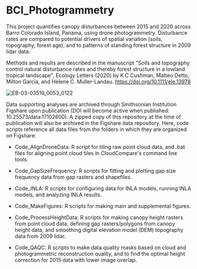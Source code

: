 # BCI_Photogrammetry
This project quantifies canopy disturbances between 2015 and 2020 across Barro Colorado Island, Panama, using drone photogrammetry. Disturbance rates are compared to potential drivers of spatial variation (soils, topography, forest age), and to patterns of standing forest structure in 2009 lidar data.

Methods and results are described in the manuscript "Soils and topography control natural disturbance rates and thereby forest structure in a lowland tropical landscape", Ecology Letters (2020) by K.C Cushman, Matteo Detto, Milton Garcia, and Helene C. Muller-Landau. https://doi.org/10.1111/ele.13978

![EB-03-03519_0053_0122](https://user-images.githubusercontent.com/15330340/149802977-a1c868a7-c12e-4c1b-963c-48f641a674ab.JPG)

Data supporting analyses are archived through Smithsonian Institution Figshare upon publication (DOI will become active when published: 10.25573/data.17102600). A zipped copy of this repository at the time of publication will also be archived in the Figshare data repository. Here, code scripts reference all data files from the folders in which they are organized on Figshare:

- Code_AlignDroneData: R script for tiling raw point cloud data, and .bat files for aligning point cloud tiles in CloudCompare's command line tools.

- Code_GapSizeFrequency: R scripts for fitting and plotting gap size frequency data from gap rasters and shapefiles.

- Code_INLA: R scripts for configuring data for INLA models, running INLA models, and analyzing INLA results.

- Code_MakeFigures: R scripts for making main and supplemental figures.

- Code_ProcessHeightData: R scripts for making canopy height rasters from point cloud data, defining gap rasters/polygons from canopy height data, and smoothing digital elevation model (DEM) topography data from 2009 lidar.

- Code_QAQC: R scripts to make data quality masks based on cloud and photogrammetric reconstruction quality, and to find the optimal height correction for 2015 data with lower image overlap.
